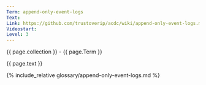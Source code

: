 ```yaml
---
Term: append-only-event-logs
Text: 
Link: https://github.com/trustoverip/acdc/wiki/append-only-event-logs.md
Videostart: 
Level: 3
---
```


{{ page.collection }} - {{ page.Term }}

   {{ page.text }}

{% include_relative glossary/append-only-event-logs.md %}
